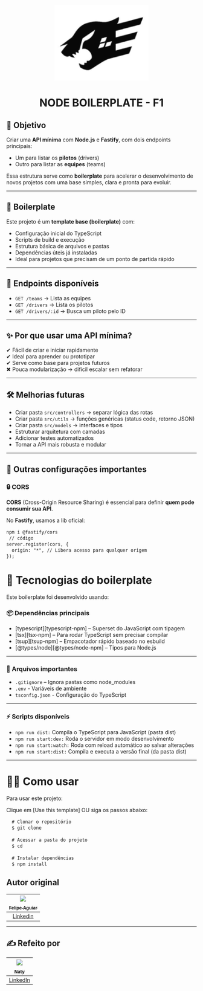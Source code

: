<div align="center">
  <img src="./docs/fastify.PNG" alt="Logo" height="200">
</div>

<h1 align="center"><strong>NODE BOILERPLATE - F1</strong></h1>



## 🎯 Objetivo

Criar uma **API mínima** com **Node.js** e **Fastify**, com dois endpoints principais:

- Um para listar os **pilotos** (drivers)
- Outro para listar as **equipes** (teams)

Essa estrutura serve como **boilerplate** para acelerar o desenvolvimento de novos projetos com uma base simples, clara e pronta para evoluir.

---

## 🔹 Boilerplate

Este projeto é um **template base (boilerplate)** com:

- Configuração inicial do TypeScript
- Scripts de build e execução
- Estrutura básica de arquivos e pastas
- Dependências úteis já instaladas
- Ideal para projetos que precisam de um ponto de partida rápido

---

## 📡 Endpoints disponíveis

- `GET /teams` → Lista as equipes
- `GET /drivers` → Lista os pilotos
- `GET /drivers/:id` → Busca um piloto pelo ID

---

## ✨ Por que usar uma API mínima?

✔ Fácil de criar e iniciar rapidamente  
✔ Ideal para aprender ou prototipar  
✔ Serve como base para projetos futuros  
✖ Pouca modularização → difícil escalar sem refatorar

---

## 🛠 Melhorias futuras

- Criar pasta `src/controllers` → separar lógica das rotas
- Criar pasta `src/utils` → funções genéricas (status code, retorno JSON)
- Criar pasta `src/models` → interfaces e tipos
- Estruturar arquitetura com camadas
- Adicionar testes automatizados
- Tornar a API mais robusta e modular

---

## 🔧 Outras configurações importantes

### 🔒 CORS

**CORS** (Cross-Origin Resource Sharing) é essencial para definir **quem pode consumir sua API**.

No **Fastify**, usamos a lib oficial:

```
npm i @fastify/cors
 // código
server.register(cors, {
  origin: "*", // Libera acesso para qualquer origem
});

```


# 🚀 Tecnologias do boilerplate

Este boilerplate foi desenvolvido usando:

### 📦 Dependências principais

- [typescript][typescript-npm] – Superset do JavaScript com tipagem
- [tsx][tsx-npm] – Para rodar TypeScript sem precisar compilar
- [tsup][tsup-npm] – Empacotador rápido baseado no esbuild
- [@types/node][@types/node-npm] – Tipos para Node.js

---

### 📄  Arquivos importantes

- `.gitignore`  – Ignora pastas como node_modules
- `.env` - Variáveis de ambiente
- `tsconfig.json` - Configuração do TypeScript

---

### ⚡ Scripts disponíveis

- `npm run dist:` Compila o TypeScript para JavaScript (pasta dist)
- `npm run start:dev:` Roda o servidor em modo desenvolvimento
- `npm run start:watch:` Roda com reload automático ao salvar alterações
- `npm run start:dist:` Compila e executa a versão final (da pasta dist)

---

# 👨‍💻 Como usar

Para usar este projeto:

Clique em [Use this template] OU siga os passos abaixo:



```
  # Clonar o repositório
  $ git clone 

  # Acessar a pasta do projeto
  $ cd 

  # Instalar dependências
  $ npm install
```




## Autor original

| [<img src="https://avatars3.githubusercontent.com/u/37452836?s=96&v=4"><br><sub>Felipe Aguiar</sub>](https://github.com/felipeAguiarCode) |
| :---------------------------------------------------------------------------------------------------------------------------------------: |
|                                            [Linkedin](www.linkedin.com/in/felipe-aguiar-exe/)                                             |


---


## ✍ Refeito por 
| [<img src="https://avatars.githubusercontent.com/u/147287067?s=100&v=4" width="100px"><br><sub>Naty</sub>](https://github.com/NatyAnalytcs-1) |
|:---------------------------------------------------------------------------------------------------------------------------------------------:|
|                                                 [LinkedIn](https://www.linkedin.com/in/nataliaanastacio)                                      |


